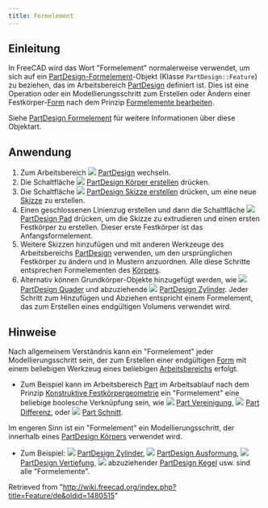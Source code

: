 ```yaml
---
title: Formelement
---
```

## Einleitung

In FreeCAD wird das Wort "Formelement" normalerweise verwendet, um sich auf ein [PartDesign-Formelement](/PartDesign_Feature/de "PartDesign Feature/de")-Objekt (Klasse `PartDesign::Feature`) zu beziehen, das im Arbeitsbereich [PartDesign](/PartDesign_Workbench/de "PartDesign Workbench/de") definiert ist. Dies ist eine Operation oder ein Modellierungsschritt zum Erstellen oder Ändern einer Festkörper-[Form](/Shape/de "Shape/de") nach dem Prinzip [Formelemente bearbeiten](/Feature_editing/de "Feature editing/de").

Siehe [PartDesign Formelement](/PartDesign_Feature/de "PartDesign Feature/de") für weitere Informationen über diese Objektart.

## Anwendung

1. Zum Arbeitsbereich ![](/images/Workbench_PartDesign.svg) [PartDesign](/PartDesign_Workbench/de "PartDesign Workbench/de") wechseln.
2. Die Schaltfläche ![](/images/PartDesign_Body.svg) [PartDesign Körper erstellen](/PartDesign_Body/de "PartDesign Body/de") drücken.
3. Die Schaltfläche ![](/images/PartDesign_NewSketch.svg) [PartDesign Skizze erstellen](/PartDesign_NewSketch "PartDesign NewSketch") drücken, um eine neue [Skizze](/Sketch/de "Sketch/de") zu erstellen.
4. Einen geschlossenen Linienzug erstellen und dann die Schaltfläche ![](/images/PartDesign_Pad.svg) [PartDesign Pad](/PartDesign_Pad/de "PartDesign Pad/de") drücken, um die Skizze zu extrudieren und einen ersten Festkörper zu erstellen. Dieser erste Festkörper ist das Anfangsformelement.
5. Weitere Skizzen hinzufügen und mit anderen Werkzeuge des Arbeitsbereichs [PartDesign](/PartDesign_Workbench/de "PartDesign Workbench/de") verwenden, um den ursprünglichen Festkörper zu ändern und in Mustern anzuordnen. Alle diese Schritte entsprechen Formelementen des [Körpers](/Body/de "Body/de").
6. Alternativ können Grundkörper-Objekte hinzugefügt werden, wie ![](/images/PartDesign_AdditiveBox.svg) [PartDesign Quader](/PartDesign_AdditiveBox/de "PartDesign AdditiveBox/de") und abzuziehende ![](/images/PartDesign_SubtractiveCylinder.svg) [PartDesign Zylinder](/PartDesign_SubtractiveCylinder/de "PartDesign SubtractiveCylinder/de"). Jeder Schritt zum Hinzufügen und Abziehen entspricht einem Formelement, das zum Erstellen eines endgültigen Volumens verwendet wird.

## Hinweise

Nach allgemeinem Verständnis kann ein "Formelement" jeder Modellierungsschritt sein, der zum Erstellen einer endgültigen [Form](/Shape/de "Shape/de") mit einem beliebigen Werkzeug eines beliebigen [Arbeitsbereichs](/Workbenches/de "Workbenches/de") erfolgt.

* Zum Beispiel kann im Arbeitsbereich [Part](/Part_Workbench/de "Part Workbench/de") im Arbeitsablauf nach dem Prinzip [Konstruktive Festkörpergeometrie](/Constructive_solid_geometry/de "Constructive solid geometry/de") ein "Formelement" eine beliebige boolesche Verknüpfung sein, wie ![](/images/Part_Fuse.svg) [Part Vereinigung](/Part_Fuse/de "Part Fuse/de"), ![](/images/Part_Cut.svg) [Part Differenz](/Part_Cut "Part Cut"), oder ![](/images/Part_Common.svg) [Part Schnitt](/Part_Common/de "Part Common/de").

Im engeren Sinn ist ein "Formelement" ein Modellierungsschritt, der innerhalb eines [PartDesign Körpers](/PartDesign_Body/de "PartDesign Body/de") verwendet wird.

* Zum Beispiel: ![](/images/PartDesign_AdditiveCylinder.svg) [PartDesign Zylinder](/PartDesign_AdditiveCylinder/de "PartDesign AdditiveCylinder/de"), ![](/images/PartDesign_AdditiveLoft.svg) [PartDesign Ausformung](/PartDesign_AdditiveLoft/de "PartDesign AdditiveLoft/de"), ![](/images/PartDesign_Pocket.svg) [PartDesign Vertiefung](/PartDesign_Pocket/de "PartDesign Pocket/de"), ![](/images/PartDesign_SubtractiveCone.svg) abzuziehender [PartDesign Kegel](/PartDesign_SubtractiveCone "PartDesign SubtractiveCone") usw. sind alle "Formelemente".

Retrieved from "<http://wiki.freecad.org/index.php?title=Feature/de&oldid=1480515>"